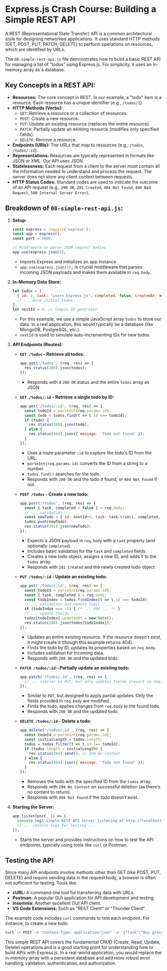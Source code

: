 # Express.js Crash Course: Building a Simple REST API

A REST (Representational State Transfer) API is a common architectural style for designing networked applications. It uses standard HTTP methods (GET, POST, PUT, PATCH, DELETE) to perform operations on resources, which are identified by URLs.

The `08-simple-rest-api.js` file demonstrates how to build a basic REST API for managing a list of "todos" using Express.js. For simplicity, it uses an in-memory array as a database.

## Key Concepts in a REST API:

*   **Resources:** The core concept in REST. In our example, a "todo" item is a resource. Each resource has a unique identifier (e.g., `/todos/1`).
*   **HTTP Methods (Verbs):**
    *   `GET`: Retrieve a resource or a collection of resources.
    *   `POST`: Create a new resource.
    *   `PUT`: Update an existing resource (replaces the entire resource).
    *   `PATCH`: Partially update an existing resource (modifies only specified fields).
    *   `DELETE`: Remove a resource.
*   **Endpoints (URIs):** The URLs that map to resources (e.g., `/todos`, `/todos/:id`).
*   **Representations:** Resources are typically represented in formats like JSON or XML. Our API uses JSON.
*   **Statelessness:** Each request from a client to the server must contain all the information needed to understand and process the request. The server does not store any client context between requests.
*   **HTTP Status Codes:** Standard codes are used to indicate the outcome of an API request (e.g., `200 OK`, `201 Created`, `404 Not Found`, `400 Bad Request`, `500 Internal Server Error`).

## Breakdown of `08-simple-rest-api.js`:

1.  **Setup:**
    ```javascript
    const express = require('express');
    const app = express();
    const port = 3000;

    // Middleware to parse JSON request bodies
    app.use(express.json());
    ```
    *   Imports Express and initializes an app instance.
    *   `app.use(express.json());` is crucial middleware that parses incoming JSON payloads and makes them available in `req.body`.

2.  **In-Memory Data Store:**
    ```javascript
    let todos = [
      { id: 1, task: 'Learn Express.js', completed: false, createdAt: new Date() },
      // ... more initial todos
    ];
    let nextId = 4; // Simple ID generator
    ```
    *   For this example, we use a simple JavaScript array `todos` to store our data. In a real application, this would typically be a database (like MongoDB, PostgreSQL, etc.).
    *   `nextId` is used to simulate auto-incrementing IDs for new todos.

3.  **API Endpoints (Routes):**

    *   **`GET /todos` - Retrieve all todos:**
        ```javascript
        app.get('/todos', (req, res) => {
          res.status(200).json(todos);
        });
        ```
        *   Responds with a `200 OK` status and the entire `todos` array as JSON.

    *   **`GET /todos/:id` - Retrieve a single todo by ID:**
        ```javascript
        app.get('/todos/:id', (req, res) => {
          const todoId = parseInt(req.params.id);
          const todo = todos.find(t => t.id === todoId);
          if (todo) {
            res.status(200).json(todo);
          } else {
            res.status(404).json({ message: 'Todo not found' });
          }
        });
        ```
        *   Uses a route parameter `:id` to capture the todo's ID from the URL.
        *   `parseInt(req.params.id)` converts the ID from a string to a number.
        *   `todos.find()` searches for the todo.
        *   Responds with `200 OK` and the todo if found, or `404 Not Found` if not.

    *   **`POST /todos` - Create a new todo:**
        ```javascript
        app.post('/todos', (req, res) => {
          const { task, completed = false } = req.body;
          // ... validation ...
          const newTodo = { id: nextId++, task: task.trim(), completed, createdAt: new Date() };
          todos.push(newTodo);
          res.status(201).json(newTodo);
        });
        ```
        *   Expects a JSON payload in `req.body` with a `task` property (and optionally `completed`).
        *   Includes basic validation for the `task` and `completed` fields.
        *   Creates a new todo object, assigns a new ID, and adds it to the `todos` array.
        *   Responds with `201 Created` and the newly created todo object.

    *   **`PUT /todos/:id` - Update an existing todo:**
        ```javascript
        app.put('/todos/:id', (req, res) => {
          const todoId = parseInt(req.params.id);
          const { task, completed } = req.body;
          const todoIndex = todos.findIndex(t => t.id === todoId);
          // ... validation and update logic ...
          if (todoIndex === -1) { /* ... 404 ... */ }
          // ... update fields ...
          todos[todoIndex].updatedAt = new Date();
          res.status(200).json(todos[todoIndex]);
        });
        ```
        *   Updates an entire existing resource. If the resource doesn't exist, it might create it (though this example returns 404).
        *   Finds the todo by ID, updates its properties based on `req.body`.
        *   Includes validation for incoming data.
        *   Responds with `200 OK` and the updated todo.

    *   **`PATCH /todos/:id` - Partially update an existing todo:**
        ```javascript
        app.patch('/todos/:id', (req, res) => {
          // ... similar to PUT, but only updates fields present in req.body ...
        });
        ```
        *   Similar to `PUT`, but designed to apply partial updates. Only the fields provided in `req.body` are modified.
        *   Finds the todo, applies changes from `req.body` to the found todo.
        *   Responds with `200 OK` and the updated todo.

    *   **`DELETE /todos/:id` - Delete a todo:**
        ```javascript
        app.delete('/todos/:id', (req, res) => {
          const todoId = parseInt(req.params.id);
          const initialLength = todos.length;
          todos = todos.filter(t => t.id !== todoId);
          if (todos.length < initialLength) {
            res.status(204).send(); // 204 No Content
          } else {
            res.status(404).json({ message: 'Todo not found' });
          }
        });
        ```
        *   Removes the todo with the specified ID from the `todos` array.
        *   Responds with `204 No Content` on successful deletion (as there's no content to return).
        *   Responds with `404 Not Found` if the todo doesn't exist.

4.  **Starting the Server:**
    ```javascript
    app.listen(port, () => {
      console.log(`Simple REST API server listening at http://localhost:${port}`);
      // ... console logs for testing ...
    });
    ```
    *   Starts the server and provides instructions on how to test the API endpoints, typically using tools like `curl` or Postman.

## Testing the API

Since many API endpoints involve methods other than GET (like POST, PUT, DELETE) and require sending data in the request body, a browser is often not sufficient for testing. Tools like:

*   **cURL:** A command-line tool for transferring data with URLs.
*   **Postman:** A popular GUI application for API development and testing.
*   **Insomnia:** Another excellent GUI API client.
*   **VS Code Extensions:** Such as "REST Client" or "Thunder Client".

The example code includes `curl` commands to test each endpoint. For instance, to create a new todo:
```bash
curl -X POST -H "Content-Type: application/json" -d '{"task":"Buy groceries"}' http://localhost:3000/todos
```

This simple REST API covers the fundamental CRUD (Create, Read, Update, Delete) operations and is a good starting point for understanding how to build APIs with Express.js. In a real-world application, you would replace the in-memory array with a persistent database and add more robust error handling, validation, authentication, and authorization.

